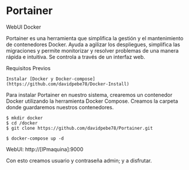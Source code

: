 # Portainer
 WebUI Docker 

 Portainer es una herramienta que simplifica la gestión y el mantenimiento de contenedores Docker. Ayuda a agilizar los despliegues, simplifica las migraciones y permite monitorizar y resolver problemas de una manera rápida e intuitiva. Se controla a través de un interfaz web.

 Requisitos Previos

    Instalar [Docker y Docker-compose](https://github.com/davidpebe78/Docker-Install)

 Para instalar Portainer en nuestro sistema, crearemos un contenedor Docker utilizando la herramienta Docker Compose. Creamos la carpeta donde guardaremos nuestros contenedores.
  
    $ mkdir docker
    $ cd /docker
    $ git clone https://github.com/davidpebe78/Portainer.git

    $ docker-compose up -d

WebUI: http://[IPmaquina]:9000

Con esto creamos usuario y contraseña admin; y a disfrutar.
